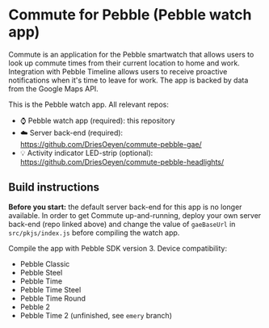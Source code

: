 # Commute for Pebble (Pebble watch app)
Commute is an application for the Pebble smartwatch that allows users to look up commute times from their current location to home and work.
Integration with Pebble Timeline allows users to receive proactive notifications when it's time to leave for work.
The app is backed by data from the Google Maps API.

This is the Pebble watch app. All relevant repos:

- :watch: Pebble watch app (required): this repository
- :cloud: Server back-end (required): https://github.com/DriesOeyen/commute-pebble-gae/
- :bulb: Activity indicator LED-strip (optional): https://github.com/DriesOeyen/commute-pebble-headlights/

## Build instructions
**Before you start:** the default server back-end for this app is no longer available.
In order to get Commute up-and-running, deploy your own server back-end (repo linked above) and change the value of `gaeBaseUrl` in `src/pkjs/index.js` before compiling the watch app.

Compile the app with Pebble SDK version 3. Device compatibility:

- Pebble Classic
- Pebble Steel
- Pebble Time
- Pebble Time Steel
- Pebble Time Round
- Pebble 2
- Pebble Time 2 (unfinished, see `emery` branch)

